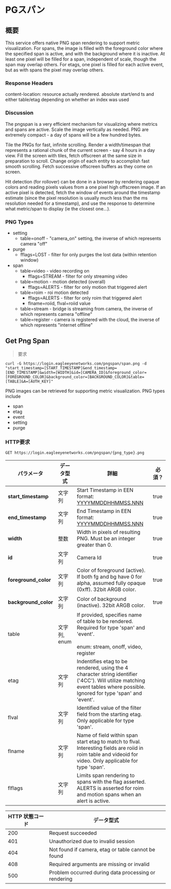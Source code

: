 # PGスパン

<!--===================================================================-->
## 概要

This service offers native PNG span rendering to support metric visualization. For spans, the image is filled with the foreground color where the specified span is active, and with the background where it is inactive. At least one pixel will be filled for a span, independent of scale, though the span may overlap others. For etags, one pixel is filled for each active event, but as with spans the pixel may overlap others.

### Response Headers

content-location: resource actually rendered. absolute start/end ts and either table/etag depending on whether an index was used

### Discussion

The pngspan is a very efficient mechanism for visualizing where metrics and spans are active. Scale the image vertically as needed. PNG are extremely compact - a day of spans will be a few hundred bytes.

Tile the PNGs for fast, infinite scrolling. Render a width/timespan that represents a rational chunk of the current screen - say 4 hours in a day view. Fill the screen with tiles, fetch offscreen at the same size in preparation to scroll. Change origin of each entity to accomplish fast smooth scrolling. Fetch successive offscreen buffers as they come on screen.

Hit detection (for rollover) can be done in a browser by rendering opaque colors and reading pixels values from a one pixel high offscreen image. If an active pixel is detected, fetch the window of events around the timestamp estimate (since the pixel resolution is usually much less than the ms resolution needed for a timestamp), and use the response to determine what metric/span to display (ie the closest one…).

### PNG Types

  * setting
  	* table=onoff - "camera_on" setting, the inverse of which represents camera "off"
  * purge
	* fflags=LOST - filter for only purges the lost data (within retention window)
  * span
  	* table=video - video recording on
	  * fflags=STREAM - filter for only streaming video	
	* table=motion - motion detected (overall)
	  * fflags=ALERTS - filter for only motion that triggered alert
	* table=roim - roi motion detected
	  * fflags=ALERTS - filter for only roim that triggered alert
	  * flname=roiid, flval=roiid value
	* table=stream - bridge is streaming from camera, the inverse of which represents camera "offline"
	* table=register - camera is registered with the cloud, the inverse of which represents "internet offline"

<!--===================================================================-->
## Get Png Span

> 要求

```shell
curl -G https://login.eagleeyenetworks.com/pngspan/span.png -d "start_timestamp=[START_TIMESTAMP]&end_timestamp=[END_TIMESTAMP]&width=[WIDTH]&id=[CAMERA_ID]&foreground_color=[FOREGROUND_COLOR]&background_color=[BACKGROUND_COLOR]&table=[TABLE]&A=[AUTH_KEY]"
```

PNG images can be retrieved for supporting metric visualization. PNG types include

  * span
  * etag
  * event
  * setting
  * purge

### HTTP要求

`GET https://login.eagleeyenetworks.com/pngspan/{png_type}.png`

パラメータ          		| データ型式     | 詳細          | 必須？
---------          		| -----------   | -----------   | -----------
**start_timestamp**		| 文字列        | Start Timestamp in EEN format: [YYYYMMDDHHMMSS.NNN](#een-timestamp) | true
**end_timestamp**  		| 文字列        | End Timestamp in EEN format: [YYYYMMDDHHMMSS.NNN](#een-timestamp) | true
**width**         		| 整数        	| Width in pixels of resulting PNG. Must be an integer greater than 0. | true
**id**         			| 文字列        | Camera Id | true
**foreground_color**    | 文字列        | Color of foreground (active). If both fg and bg have 0 for alpha, assumed fully opaque (0xff). 32bit ARGB color. | true
**background_color**    | 文字列        | Color of background (inactive). 32bit ARGB color. | true
table    				| 文字列, enum  | If provided, specifies name of table to be rendered. Required for type 'span' and 'event'. <br><br>enum: stream, onoff, video, register
etag    				| 文字列        | Indentifies etag to be rendered, using the 4 character string identifier ('4CC'). Will utilize matching event tables where possible. Ignored for type 'span' and 'event'.
flval    				| 文字列        | Identified value of the filter field from the starting etag. Only applicable for type 'span'.
flname					| 文字列 		| Name of field within span start etag to match to flval. Interesting fields are roiid in roim table and videoid for video. Only applicable for type 'span'.
flflags    				| 文字列        | Limits span rendering to spans with the flag asserted. ALERTS is asserted for roim and motion spans when an alert is active.

HTTP 状態コード    | データ型式   
------------------- | ----------- 
200 | Request succeeded
401 | Unauthorized due to invalid session
404 | Not found if camera, etag or table cannot be found
408 | Required arguments are missing or invalid
500 | Problem occurred during data processing or rendering